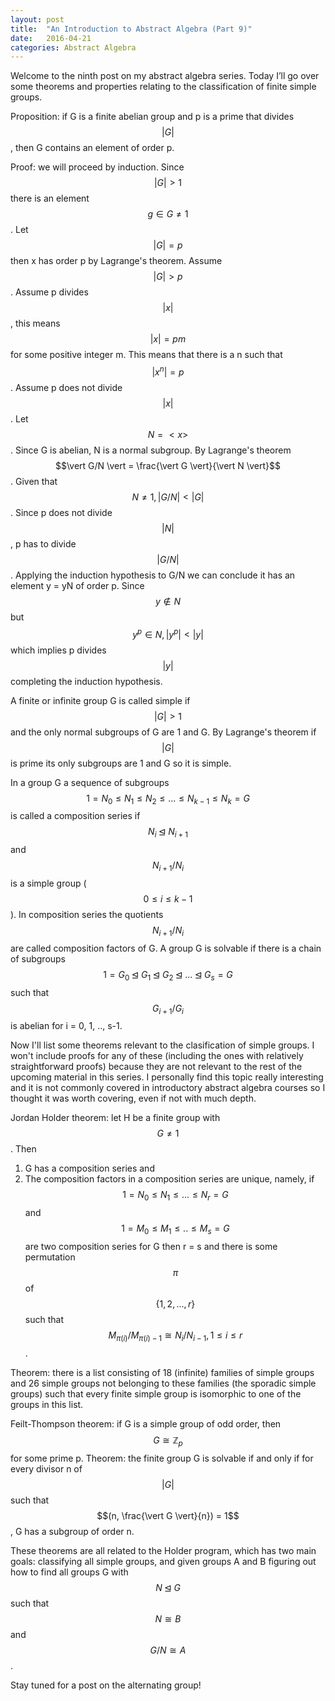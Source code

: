 ```yaml
---
layout: post
title:  "An Introduction to Abstract Algebra (Part 9)"
date:   2016-04-21
categories: Abstract Algebra
---
```


Welcome to the ninth post on my abstract algebra series. Today I’ll go over some theorems and properties relating to the classification of finite simple groups.

Proposition: if G is a finite abelian group and p is a prime that divides $$\vert G \vert$$, then G contains an element of order p.

Proof: we will proceed by induction. Since $$\vert G \vert > 1$$ there is an element $$g \in G \neq 1$$. Let $$\vert G \vert = p$$ then x has order p by Lagrange's theorem. Assume $$\vert G \vert > p$$. Assume p divides $$\vert x \vert$$, this means $$\vert x \vert = pm$$ for some positive integer m. This means that there is a n such that $$\vert x^n\vert = p$$. Assume p does not divide $$\vert x \vert$$. Let $$N = <x>$$. Since G is abelian, N is a normal subgroup. By Lagrange's theorem $$\vert G/N \vert = \frac{\vert G \vert}{\vert N \vert}$$. Given that $$N \neq 1, \vert G/N \vert < \vert G \vert$$. Since p does not divide $$\vert N \vert$$, p has to divide $$\vert G/N \vert$$. Applying the induction hypothesis to G/N we can conclude it has an element y = yN of order p. Since $$y \not\in N$$ but $$y^p \in N, \vert y^p \vert < \vert y \vert$$ which implies p divides $$\vert y \vert$$ completing the induction hypothesis.

A finite or infinite group G is called simple if $$\vert G \vert > 1$$ and the only normal subgroups of G are 1 and G. By Lagrange's theorem if $$\vert G \vert$$ is prime its only subgroups are 1 and G so it is simple.

In a group G a sequence of subgroups $$1 = N_0 \leq N_1 \leq N_2 \leq ... \leq N_{k-1} \leq N_k = G$$ is called a composition series if $$N_i \unlhd N_{i+1}$$ and $$N_{i+1}/N_{i}$$ is a simple group ($$0 \leq i \leq k-1$$). In composition series the quotients $$N_{i+1}/N_{i}$$ are called composition factors of G.
A group G is solvable if there is a chain of subgroups $$1 = G_0 \unlhd G_1 \unlhd G_2 \unlhd ... \unlhd G_s = G$$ such that $$G_{i+1}/G_{i}$$ is abelian for i = 0, 1, .., s-1.

Now I'll list some theorems relevant to the clasification of simple groups. I won't include proofs for any of these (including the ones with relatively straightforward proofs) because they are not relevant to the rest of the upcoming material in this series. I personally find this topic really interesting and it is not commonly covered in introductory abstract algebra courses so I thought it was worth covering, even if not with much depth.

Jordan Holder theorem: let H be a finite group with $$G \neq 1$$. Then
1) G has a composition series and
2) The composition factors in a composition series are unique, namely, if $$1 = N_0 \leq N_1 \leq ... \leq N_r = G$$ and $$1 = M_0 \leq M_1 \leq .. \leq M_s = G$$ are two composition series for G then r = s and there is some permutation $$\pi$$ of $$\{1,2,...,r\}$$ such that $$M_{\pi(i)}/M_{\pi(i)-1} \cong N_i/N_{i-1}, 1 \leq i \leq r$$.

Theorem: there is a list consisting of 18 (infinite) families of simple groups and 26 simple groups not belonging to these families (the sporadic simple groups) such that every finite simple group is isomorphic to one of the groups in this list.

Feilt-Thompson theorem: if G is a simple group of odd order, then $$G \cong \mathbb{Z}_p$$ for some prime p.
Theorem: the finite group G is solvable if and only if for every divisor n of $$\vert G \vert$$ such that $$(n, \frac{\vert G \vert}{n}) = 1$$, G has a subgroup of order n. 

These theorems are all related to the Holder program, which has two main goals: classifying all simple groups, and given groups A and B figuring out how to find all groups G with $$N \unlhd G$$ such that $$N \cong B$$ and $$G/N \cong A$$.

Stay tuned for a post on the alternating group!
